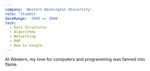 ```yaml
---
company: 'Western Washington University'
role: 'Student'
dateRange: '2005 => 2008'
tech:
  - Data Structures
  - Algorithms
  - Networking
  - OOP
  - How to Google
---
```


At Western, my love for computers and programming was fanned into flame. 
